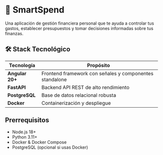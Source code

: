 # 🧠 SmartSpend

Una aplicación de gestión financiera personal que te ayuda a controlar tus gastos, establecer presupuestos y tomar decisiones informadas sobre tus finanzas.

## 🛠️ Stack Tecnológico

| Tecnología      | Propósito                                               |
| --------------- | ------------------------------------------------------- |
| **Angular 20+** | Frontend framework con señales y componentes standalone |
| **FastAPI**     | Backend API REST de alto rendimiento                    |
| **PostgreSQL**  | Base de datos relacional robusta                        |
| **Docker**      | Containerización y despliegue                           |

## Prerrequisitos

- Node.js 18+
- Python 3.11+
- Docker & Docker Compose
- PostgreSQL (opcional si usas Docker)
